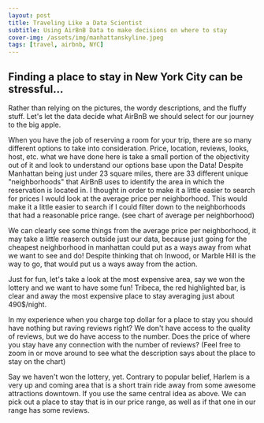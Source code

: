 ```yaml
---
layout: post
title: Traveling Like a Data Scientist
subtitle: Using AirBnB Data to make decisions on where to stay
cover-img: /assets/img/manhattanskyline.jpeg
tags: [travel, airbnb, NYC]
---
```


## Finding a place to stay in New York City can be stressful...

Rather than relying on the pictures, the wordy descriptions, and the fluffy stuff. Let's let the data decide what AirBnB we should select for our journey to the big apple. 

When you have the job of reserving a room for your trip, there are so many different options to take into consideration. Price, location, reviews, looks, host, etc. what we have done here is take a small portion of the objectivity out of it and look to understand our options base upon the Data!
Despite Manhattan being just under 23 square miles, there are 33 different unique "neighborhoods" that AirBnB uses to identify the area in which the reservation is located in. I thought in order to make it a little easier to search for prices I would look at the average price per neighborhood. This would make it a little easier to search if I could filter down to the neighborhoods that had a reasonable price range. (see chart of average per neighborhood)

We can clearly see some things from the average price per neighborhood, it may take a little reaserch outside just our data, because just going for the cheapest neighborhood in manhattan could put as a ways away from what we want to see and do! Despite thinking that oh Inwood, or Marble Hill is the way to go, that would put us a ways away from the action.

Just for fun, let's take a look at the most expensive area, say we won the lottery and we want to have some fun! Tribeca, the red highlighted bar, is clear and away the most expensive place to stay averaging just about 490$/night.

In my experience when you charge top dollar for a place to stay you should have nothing but raving reviews right? We don't have access to the quality of reviews, but we do have access to the number. Does the price of where you stay have any connection with the number of reviews? (Feel free to zoom in or move around to see what the description says about the place to stay on the chart)

Say we haven't won the lottery, yet. Contrary to popular belief, Harlem is a very up and coming area that is a short train ride away from some awesome attractions downtown. If you use the same central idea as above. We can pick out a place to stay that is in our price range, as well as if that one in our range has some reviews. 


